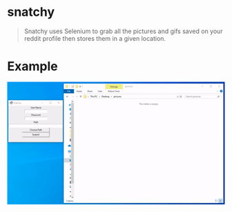 # snatchy
> Snatchy uses Selenium to grab all the pictures and gifs saved on your reddit profile then stores them in a given location.
 
 # Example
 
![](app/example.gif)

